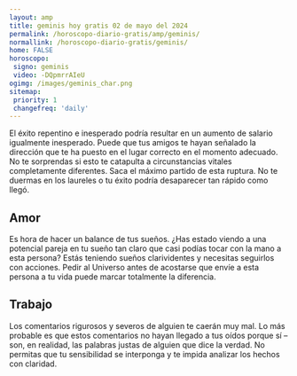 ```yaml
---
layout: amp
title: geminis hoy gratis 02 de mayo del 2024 
permalink: /horoscopo-diario-gratis/amp/geminis/
normallink: /horoscopo-diario-gratis/geminis/
home: FALSE
horoscopo:
 signo: geminis
 video: -DQpmrrAIeU
ogimg: /images/geminis_char.png
sitemap:
 priority: 1
 changefreq: 'daily'
---
```



El éxito repentino e inesperado podría resultar en un aumento de salario igualmente inesperado. Puede que tus amigos te hayan señalado la dirección que te ha puesto en el lugar correcto en el momento adecuado. No te sorprendas si esto te catapulta a circunstancias vitales completamente diferentes. Saca el máximo partido de esta ruptura. No te duermas en los laureles o tu éxito podría desaparecer tan rápido como llegó.

## Amor

Es hora de hacer un balance de tus sueños. ¿Has estado viendo a una potencial pareja en tu sueño tan claro que casi podías tocar con la mano a esta persona? Estás teniendo sueños clarividentes y necesitas seguirlos con acciones. Pedir al Universo antes de acostarse que envíe a esta persona a tu vida puede marcar totalmente la diferencia.

## Trabajo

Los comentarios rigurosos y severos de alguien te caerán muy mal. Lo más probable es que estos comentarios no hayan llegado a tus oídos porque sí –son, en realidad, las palabras justas de alguien que dice la verdad. No permitas que tu sensibilidad se interponga y te impida analizar los hechos con claridad.